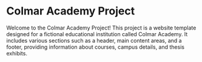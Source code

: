 # Colmar Academy Project
Welcome to the Colmar Academy Project! This project is a website template designed for a fictional educational institution called Colmar Academy. It includes various sections such as a header, main content areas, and a footer, providing information about courses, campus details, and thesis exhibits.
